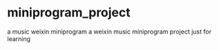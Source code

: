 # miniprogram_project
a music weixin miniprogram
a weixin music miniprogram project
just for learning
